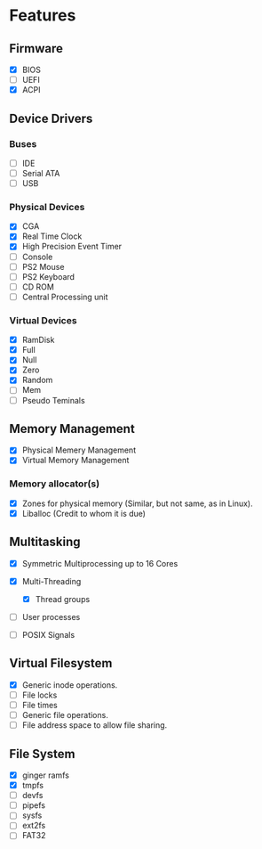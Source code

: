 # Features

## Firmware

- [x] BIOS
- [ ] UEFI
- [x] ACPI

## Device Drivers

### Buses

- [ ] IDE
- [ ] Serial ATA
- [ ] USB

### Physical Devices

- [x] CGA
- [x] Real Time Clock
- [x] High Precision Event Timer
- [ ] Console
- [ ] PS2 Mouse
- [ ] PS2 Keyboard
- [ ] CD ROM
- [ ] Central Processing unit

### Virtual Devices

- [x] RamDisk
- [x] Full
- [x] Null
- [x] Zero
- [x] Random
- [ ] Mem
- [ ] Pseudo Teminals

## Memory Management

- [x] Physical Memery Management
- [x] Virtual Memory Management

### Memory allocator(s)
  
- [x] Zones for physical memory (Similar, but not same, as in Linux).
- [x] Liballoc (Credit to whom it is due)

## Multitasking

- [x] Symmetric Multiprocessing up to 16 Cores
- [x] Multi-Threading
  - [x] Thread groups
- [ ] User processes

- [ ] POSIX Signals

## Virtual Filesystem

- [x] Generic inode operations.
- [ ] File locks
- [ ] File times
- [ ] Generic file operations.
- [ ] File address space to allow file sharing.

## File System

- [x] ginger ramfs
- [x] tmpfs
- [ ] devfs
- [ ] pipefs
- [ ] sysfs
- [ ] ext2fs
- [ ] FAT32

